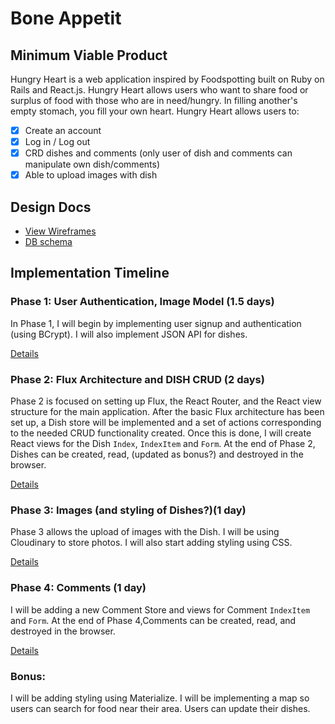 # Bone Appetit

[heroku]: https://young-chamber-3073.herokuapp.com

## Minimum Viable Product

Hungry Heart is a web application inspired by Foodspotting built on Ruby on Rails and React.js. Hungry Heart allows users who want to share food or surplus of food with those who are in need/hungry. In filling another's empty stomach, you fill your own heart.
Hungry Heart allows users to:

- [X] Create an account
- [X] Log in / Log out
- [X] CRD dishes and comments (only user of dish and comments can manipulate own dish/comments)
- [X] Able to upload images with dish

## Design Docs
* [View Wireframes][view]
* [DB schema][schema]

[view]: ./mydocs/views.md
[schema]: ./mydocs/schema.md

## Implementation Timeline

### Phase 1: User Authentication, Image Model (1.5 days)

In Phase 1, I will begin by implementing user signup and authentication (using
BCrypt). I will also implement JSON API for dishes.

[Details][phase-one]

### Phase 2: Flux Architecture and DISH CRUD (2 days)

Phase 2 is focused on setting up Flux, the React Router, and the React view
structure for the main application. After the basic Flux architecture has been
set up, a Dish store will be implemented and a set of actions corresponding to
the needed CRUD functionality created.  Once this is done, I will create React
views for the Dish `Index`, `IndexItem` and `Form`.  At the end of Phase 2,
Dishes can be created, read, (updated as bonus?) and destroyed in the browser.

[Details][phase-two]

### Phase 3: Images (and styling of Dishes?)(1 day)

Phase 3 allows the upload of images with the Dish. I will be using Cloudinary to store photos. I will also start adding styling using CSS.

[Details][phase-three]

### Phase 4: Comments (1 day)

I will be adding a new Comment Store and views for Comment `IndexItem` and `Form`. At the end of Phase 4,Comments can be created, read, and destroyed in the browser.

[Details][phase-four]


### Bonus:
I will be adding styling using Materialize.
I will be implementing a map so users can search for food near their area.
Users can update their dishes.


[phase-one]: ./mydocs/phases/phase1.md
[phase-two]: ./mydocs/phases/phase2.md
[phase-three]: ./mydocs/phases/phase3.md
[phase-four]: ./mydocs/phases/phase4.md
